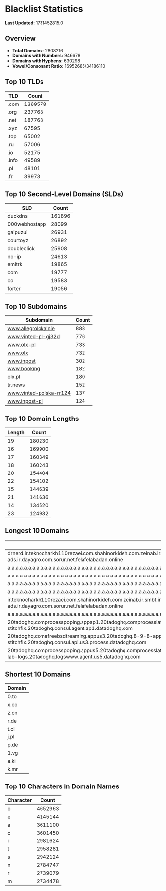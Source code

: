 # Blacklist Statistics

**Last Updated:** 1731452815.0

## Overview
- **Total Domains:** 2808216
- **Domains with Numbers:** 946678
- **Domains with Hyphens:** 630298
- **Vowel/Consonant Ratio:** 16952685/34186110

## Top 10 TLDs
| TLD | Count |
| --- | ----- |
| .com | 1369578 |
| .org | 237768 |
| .net | 187768 |
| .xyz | 67595 |
| .top | 65002 |
| .ru | 57006 |
| .io | 52175 |
| .info | 49589 |
| .pl | 48101 |
| .fr | 39973 |

## Top 10 Second-Level Domains (SLDs)
| SLD | Count |
| --- | ----- |
| duckdns | 161896 |
| 000webhostapp | 28099 |
| gaipuzui | 26931 |
| courtoyz | 26892 |
| doubleclick | 25908 |
| no-ip | 24613 |
| emltrk | 19865 |
| com | 19777 |
| co | 19583 |
| forter | 19056 |

## Top 10 Subdomains
| Subdomain | Count |
| --------- | ----- |
| www.allegrolokalnie | 888 |
| www.vinted-pl-gj32d | 776 |
| www.olx-pl | 733 |
| www.olx | 732 |
| www.inpost | 302 |
| www.booking | 182 |
| olx.pl | 180 |
| tr.news | 152 |
| www.vinted-polska-rr124 | 137 |
| www.inpost-pl | 124 |

## Top 10 Domain Lengths
| Length | Count |
| ------ | ----- |
| 19 | 180230 |
| 16 | 169900 |
| 17 | 160349 |
| 18 | 160243 |
| 20 | 154404 |
| 22 | 154102 |
| 15 | 144639 |
| 21 | 141636 |
| 14 | 134520 |
| 23 | 124932 |

## Longest 10 Domains
| Domain |
| ------ |
| drnerd.ir.teknocharkh110rezaei.com.shahinorkideh.com.zeinab.ir.smbt.ir.masjedemammahdi.com.narjeslib.com.zeebatarin.ir.ranginehprint.ir.day-ravan.com.vivadatees.ir.vpsfori.ir.hamann-motorsports.ir.qazvin-ads.ir.dayagro.com.sorur.net.felafelabadan.online |
| a.a.a.a.a.a.a.a.a.a.a.a.a.a.a.a.a.a.a.a.a.a.a.a.a.a.a.a.a.a.a.a.a.a.a.a.a.a.a.a.a.a.a.a.a.a.a.a.a.a.a.a.a.a.a.a.a.a.a.a.a.a.a.a.a.a.a.a.a.a.a.a.a.a.a.a.a.a.a.a.a.a.a.a.a.a.a.a.a.a.a.a.a.a.a.a.a.a.a.a.a.a.a.a.a.a.a.a.a.a.a.a.a.a.a.a.a.a.a.myniceposts.com |
| a.a.a.a.a.a.a.a.a.a.a.a.a.a.a.a.a.a.a.a.a.a.a.a.a.a.a.a.a.a.a.a.a.a.a.a.a.a.a.a.a.a.a.a.a.a.a.a.a.a.a.a.a.a.a.a.a.a.a.a.a.a.a.a.a.a.a.a.a.a.a.a.a.a.a.a.a.a.a.a.a.a.a.a.a.a.a.a.a.a.a.a.a.a.a.a.a.a.a.a.a.a.a.a.a.a.a.a.a.a.a.a.a.a.a.a.a.a.myniceposts.com |
| a.a.a.a.a.a.a.a.a.a.a.a.a.a.a.a.a.a.a.a.a.a.a.a.a.a.a.a.a.a.a.a.a.a.a.a.a.a.a.a.a.a.a.a.a.a.a.a.a.a.a.a.a.a.a.a.a.a.a.a.a.a.a.a.a.a.a.a.a.a.a.a.a.a.a.a.a.a.a.a.a.a.a.a.a.a.a.a.a.a.a.a.a.a.a.a.a.a.a.a.a.a.a.a.a.a.a.a.a.a.a.a.a.a.a.a.a.myniceposts.com |
| a.a.a.a.a.a.a.a.a.a.a.a.a.a.a.a.a.a.a.a.a.a.a.a.a.a.a.a.a.a.a.a.a.a.a.a.a.a.a.a.a.a.a.a.a.a.a.a.a.a.a.a.a.a.a.a.a.a.a.a.a.a.a.a.a.a.a.a.a.a.a.a.a.a.a.a.a.a.a.a.a.a.a.a.a.a.a.a.a.a.a.a.a.a.a.a.a.a.a.a.a.a.a.a.a.a.a.a.a.a.a.a.a.a.a.a.myniceposts.com |
| ir.teknocharkh110rezaei.com.shahinorkideh.com.zeinab.ir.smbt.ir.masjedemammahdi.com.narjeslib.com.zeebatarin.ir.ranginehprint.ir.day-ravan.com.vivadatees.ir.vpsfori.ir.hamann-motorsports.ir.qazvin-ads.ir.dayagro.com.sorur.net.felafelabadan.online |
| a.a.a.a.a.a.a.a.a.a.a.a.a.a.a.a.a.a.a.a.a.a.a.a.a.a.a.a.a.a.a.a.a.a.a.a.a.a.a.a.a.a.a.a.a.a.a.a.a.a.a.a.a.a.a.a.a.a.a.a.a.a.a.a.a.a.a.a.a.a.a.a.a.a.a.a.a.a.a.a.a.a.a.a.a.a.a.a.a.a.a.a.a.a.a.a.a.a.a.a.a.a.a.a.a.a.a.a.a.a.a.a.a.a.a.myniceposts.com |
| 20tadoghq.comprocesspoping.appap1.20tadoghq.comprocesslatin.agent.ap1.20tadoghq.merchantagent.ap1.20tadoghq.usage-comprocessbeta-urls.ap1.20tadoghq.helm-20tadoghq-iress.20tadoghq.helm-20tadoghq-stitchfix.20tadoghq.consul.agent.ap1.datadoghq.com |
| 20tadoghq.comafreebsdtreaming.appus3.20tadoghq.8-9-8-app.api.us3.20tadoghq.comproclient.us3.20tadoghq.usage-comprocessbeta-platform.us3.20tadoghq.learnablerofile.q.20tadoghq.comproduction-stitchfix.20tadoghq.consul.api.us3.process.datadoghq.com |
| 20tadoghq.comprocesspoping.appus5.20tadoghq.comprocesslatin.agent.us5.20tadoghq.0-15-9-app.us5.20tadoghq.usage-comprocessbeta-intakes.us5.20tadoghq.helm-20tadoghq-iress.20tadoghq.helm-20tadoghq-lab-logs.20tadoghq.logswww.agent.us5.datadoghq.com |

## Shortest 10 Domains
| Domain |
| ------ |
| 0.to |
| x.co |
| z.cn |
| r.de |
| t.cl |
| j.pl |
| p.de |
| 1.vg |
| a.ki |
| k.mr |

## Top 10 Characters in Domain Names
| Character | Count |
| --------- | ----- |
| o | 4652963 |
| e | 4145144 |
| a | 3611100 |
| c | 3601450 |
| i | 2981624 |
| t | 2958281 |
| s | 2942124 |
| n | 2784747 |
| r | 2739079 |
| m | 2734478 |
